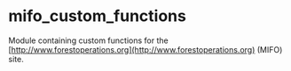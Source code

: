 # mifo_custom_functions

Module containing custom functions for the [http://www.forestoperations.org](http://www.forestoperations.org) (MIFO) site.
